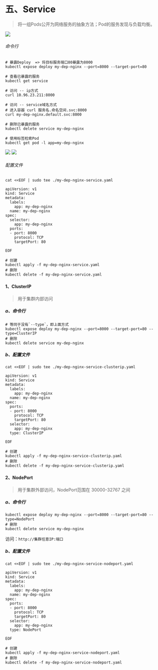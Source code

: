 # 五、Service

> 将一组Pods公开为网络服务的抽象方法；Pod的服务发现与负载均衡。

![](images/k8s-actual-20.png)

###### 命令行

```shell
# 暴露Deploy  => 将目标服务端口80暴露为8000
kubectl expose deploy my-dep-nginx --port=8000 --target-port=80

# 查看已暴露的服务
kubectl get service

# 访问 -- ip方式
curl 10.96.23.211:8000

# 访问 -- service域名方式
# 进入容器 curl 服务名.命名空间.svc:8000
curl my-dep-nginx.default.svc:8000

# 删除已暴露的服务
kubectl delete service my-dep-nginx

# 使用标签检索Pod
kubectl get pod -l app=my-dep-nginx
```

![](images/k8s-actual-21.png)
![](images/k8s-actual-22.png)

###### 配置文件

```shell
cat <<EOF | sudo tee ./my-dep-nginx-service.yaml

apiVersion: v1
kind: Service
metadata:
  labels:
    app: my-dep-nginx
  name: my-dep-nginx
spec:
  selector:
    app: my-dep-nginx
  ports:
  - port: 8000
    protocol: TCP
    targetPort: 80
    
EOF

# 创建
kubectl apply -f my-dep-nginx-service.yaml
# 删除
kubectl delete -f my-dep-nginx-service.yaml
```

#### 1、ClusterIP

> 用于集群内部访问

##### a、命令行

```shell
# 等同于没有`--type`，即上面方式
kubectl expose deploy my-dep-nginx --port=8000 --target-port=80 --type=ClusterIP
# 删除
kubectl delete service my-dep-nginx
```

##### b、配置文件

```shell
cat <<EOF | sudo tee ./my-dep-nginx-service-clusterip.yaml

apiVersion: v1
kind: Service
metadata:
  labels:
    app: my-dep-nginx
  name: my-dep-nginx
spec:
  ports:
  - port: 8000
    protocol: TCP
    targetPort: 80
  selector:
    app: my-dep-nginx
  type: ClusterIP
  
EOF

# 创建
kubectl apply -f my-dep-nginx-service-clusterip.yaml
# 删除
kubectl delete -f my-dep-nginx-service-clusterip.yaml
```

#### 2、NodePort

> 用于集群外部访问，NodePort范围在 30000-32767 之间

##### a、命令行

```shell
kubectl expose deploy my-dep-nginx --port=8000 --target-port=80 --type=NodePort
# 删除
kubectl delete service my-dep-nginx
```

访问：`http://集群任意IP:端口`

##### b、配置文件

```shell
cat <<EOF | sudo tee ./my-dep-nginx-service-nodeport.yaml

apiVersion: v1
kind: Service
metadata:
  labels:
    app: my-dep-nginx
  name: my-dep-nginx
spec:
  ports:
  - port: 8000
    protocol: TCP
    targetPort: 80
  selector:
    app: my-dep-nginx
  type: NodePort

EOF

# 创建
kubectl apply -f my-dep-nginx-service-nodeport.yaml
# 删除
kubectl delete -f my-dep-nginx-service-nodeport.yaml
```
